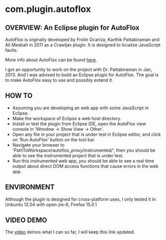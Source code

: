 com.plugin.autoflox
===================



OVERVIEW: An Eclipse plugin for AutoFlox
----------------------------------------

  AutoFlox is orginally developed by Frolin Ocariza, Karthik Pattabiraman and Ali Mesbah in 2011 as a Crawljax plugin. It is designed to localize JavaScript faults. 

  More info about AutoFlox can be found [here](http://blogs.ubc.ca/karthik/files/2012/01/root_cause_paper.pdf).

  I got an opportunity to work on the project with Dr. Pattabiraman in Jan, 2013. And I was advised to build an Eclipse plugin for AutoFlox. The goal is to make AutoFlox easy to use and possibly extend it.




HOW TO
------

  * Assuming you are developing an web app with some JavaScript in Eclipse.
  * Make the workspace of Eclipse a web host directory. 
  * Install or test the plugin from Eclipse IDE, open the AutoFlox view console in 'Wnndow -> Show View -> Other'.
  * Open any file in your project that is under test in Eclipse editor, and click on 'Run AutoFlox' button on the tool bar.
  * Navigate your browser to 'PathToWorkspace/autoflox_proxy/instrumented/', then you should be able to see the instrumented project that is under test. 
  * Run this instrumented web app, you should be able to see a real time output about direct DOM access functions that cause errors in the web app.




ENVIRONMENT
-----------
  
  Although the plugin is designed for cross-platform uses, I only tested it in Unbuntu 12.04 with open-jre-6, Firefox 15.0.1




VIDEO DEMO
----------

  The [video](http://www.youtube.com/watch?v=rVCyWoJdacw&list=UUu2rRBCmShecHKmB-INAu-w&index=1) demos what I can so far, I will keep this link updated.
